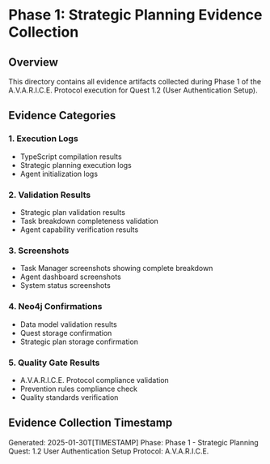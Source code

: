 # Phase 1: Strategic Planning Evidence Collection

## Overview
This directory contains all evidence artifacts collected during Phase 1 of the A.V.A.R.I.C.E. Protocol execution for Quest 1.2 (User Authentication Setup).

## Evidence Categories

### 1. Execution Logs
- TypeScript compilation results
- Strategic planning execution logs
- Agent initialization logs

### 2. Validation Results
- Strategic plan validation results
- Task breakdown completeness validation
- Agent capability verification results

### 3. Screenshots
- Task Manager screenshots showing complete breakdown
- Agent dashboard screenshots
- System status screenshots

### 4. Neo4j Confirmations
- Data model validation results
- Quest storage confirmation
- Strategic plan storage confirmation

### 5. Quality Gate Results
- A.V.A.R.I.C.E. Protocol compliance validation
- Prevention rules compliance check
- Quality standards verification

## Evidence Collection Timestamp
Generated: 2025-01-30T[TIMESTAMP]
Phase: Phase 1 - Strategic Planning
Quest: 1.2 User Authentication Setup
Protocol: A.V.A.R.I.C.E.

